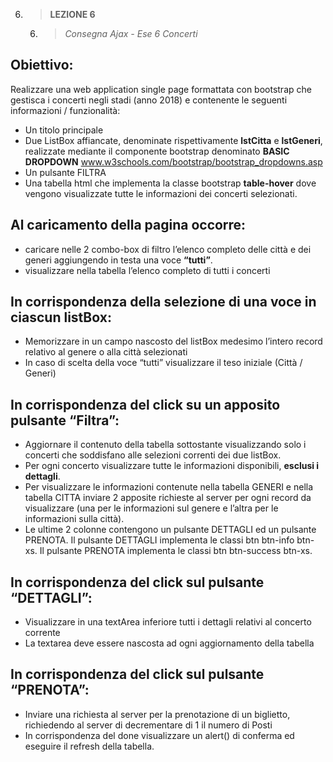 6. > **LEZIONE 6**
     6. > *Consegna Ajax - Ese 6 Concerti*
     
## Obiettivo:
Realizzare una web application single page formattata con bootstrap che gestisca i concerti negli stadi (anno 2018) e contenente le seguenti informazioni / funzionalità:
- Un titolo principale
- Due ListBox affiancate, denominate rispettivamente **lstCitta** e **lstGeneri**, realizzate mediante il componente bootstrap denominato
  **BASIC DROPDOWN** www.w3schools.com/bootstrap/bootstrap_dropdowns.asp
- Un pulsante FILTRA
- Una tabella html che implementa la classe bootstrap **table-hover** dove vengono visualizzate tutte le informazioni dei concerti selezionati.

## Al caricamento della pagina occorre:
- caricare nelle 2 combo-box di filtro l’elenco completo delle città e dei generi aggiungendo in testa una voce **“tutti”**.
- visualizzare nella tabella l’elenco completo di tutti i concerti

## In corrispondenza della selezione di una voce in ciascun listBox:
- Memorizzare in un campo nascosto del listBox medesimo l’intero record relativo al genere o alla città selezionati
- In caso di scelta della voce “tutti” visualizzare il teso iniziale (Città / Generi)

## In corrispondenza del click su un apposito pulsante “Filtra”:
- Aggiornare il contenuto della tabella sottostante visualizzando solo i concerti che soddisfano alle selezioni correnti dei due listBox.
- Per ogni concerto visualizzare tutte le informazioni disponibili, **esclusi i dettagli**.
- Per visualizzare le informazioni contenute nella tabella GENERI e nella tabella CITTA inviare 2 apposite richieste al server per ogni record da 
  visualizzare (una per le informazioni sul genere e l’altra per le informazioni sulla città).
- Le ultime 2 colonne contengono un pulsante DETTAGLI ed un pulsante PRENOTA. Il pulsante DETTAGLI implementa le classi btn btn-info btn-xs.
  Il pulsante PRENOTA implementa le classi btn btn-success btn-xs.
  
## In corrispondenza del click sul pulsante “DETTAGLI”:
- Visualizzare in una textArea inferiore tutti i dettagli relativi al concerto corrente
- La textarea deve essere nascosta ad ogni aggiornamento della tabella

## In corrispondenza del click sul pulsante “PRENOTA”:
- Inviare una richiesta al server per la prenotazione di un biglietto, richiedendo al server di decrementare di 1 il numero di Posti
- In corrispondenza del done visualizzare un alert() di conferma ed eseguire il refresh della tabella.

